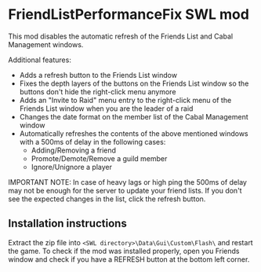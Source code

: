 # FriendListPerformanceFix SWL mod

This mod disables the automatic refresh of the Friends List and Cabal Management windows.

Additional features:
- Adds a refresh button to the Friends List window
- Fixes the depth layers of the buttons on the Friends List window so the buttons don't hide the right-click menu anymore
- Adds an "Invite to Raid" menu entry to the right-click menu of the Friends List window when you are the leader of a raid
- Changes the date format on the member list of the Cabal Management window
- Automatically refreshes the contents of the above mentioned windows with a 500ms of delay in the following cases:
  - Adding/Removing a friend
  - Promote/Demote/Remove a guild member
  - Ignore/Unignore a player

IMPORTANT NOTE: In case of heavy lags or high ping the 500ms of delay may not be enough for the server to update your friend lists. If you don't see the expected changes in the list, click the refresh button.


## Installation instructions

Extract the zip file into `<SWL directory>\Data\Gui\Custom\Flash\` and restart the game.
To check if the mod was installed properly, open you Friends window and check if you have a REFRESH button at the bottom left corner.
